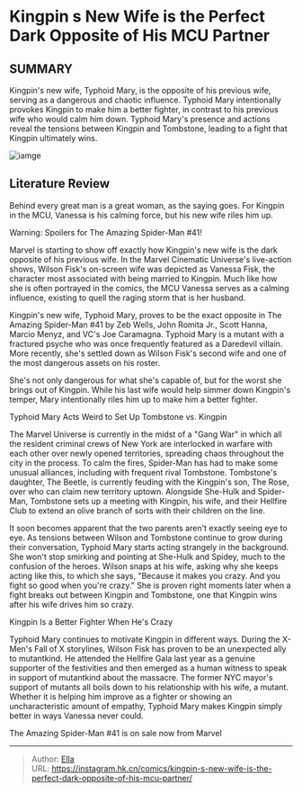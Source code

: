 # Kingpin s New Wife is the Perfect Dark Opposite of His MCU Partner


## SUMMARY 



  Kingpin&#39;s new wife, Typhoid Mary, is the opposite of his previous wife, serving as a dangerous and chaotic influence.   Typhoid Mary intentionally provokes Kingpin to make him a better fighter, in contrast to his previous wife who would calm him down.   Typhoid Mary&#39;s presence and actions reveal the tensions between Kingpin and Tombstone, leading to a fight that Kingpin ultimately wins.  

![iamge](https://static1.srcdn.com/wordpress/wp-content/uploads/2024/01/kingpin-and-vanessa-in-the-defender-saga.jpg)

## Literature Review

Behind every great man is a great woman, as the saying goes. For Kingpin in the MCU, Vanessa is his calming force, but his new wife riles him up.




Warning: Spoilers for The Amazing Spider-Man #41!




Marvel is starting to show off exactly how Kingpin&#39;s new wife is the dark opposite of his previous wife. In the Marvel Cinematic Universe&#39;s live-action shows, Wilson Fisk&#39;s on-screen wife was depicted as Vanessa Fisk, the character most associated with being married to Kingpin. Much like how she is often portrayed in the comics, the MCU Vanessa serves as a calming influence, existing to quell the raging storm that is her husband.

Kingpin&#39;s new wife, Typhoid Mary, proves to be the exact opposite in The Amazing Spider-Man #41 by Zeb Wells, John Romita Jr., Scott Hanna, Marcio Menyz, and VC&#39;s Joe Caramagna. Typhoid Mary is a mutant with a fractured psyche who was once frequently featured as a Daredevil villain. More recently, she&#39;s settled down as Wilson Fisk&#39;s second wife and one of the most dangerous assets on his roster.



          




She&#39;s not only dangerous for what she&#39;s capable of, but for the worst she brings out of Kingpin. While his last wife would help simmer down Kingpin&#39;s temper, Mary intentionally riles him up to make him a better fighter.


 Typhoid Mary Acts Weird to Set Up Tombstone vs. Kingpin 
          

The Marvel Universe is currently in the midst of a &#34;Gang War&#34; in which all the resident criminal crews of New York are interlocked in warfare with each other over newly opened territories, spreading chaos throughout the city in the process. To calm the fires, Spider-Man has had to make some unusual alliances, including with frequent rival Tombstone. Tombstone&#39;s daughter, The Beetle, is currently feuding with the Kingpin&#39;s son, The Rose, over who can claim new territory uptown. Alongside She-Hulk and Spider-Man, Tombstone sets up a meeting with Kingpin, his wife, and their Hellfire Club to extend an olive branch of sorts with their children on the line.




It soon becomes apparent that the two parents aren&#39;t exactly seeing eye to eye. As tensions between Wilson and Tombstone continue to grow during their conversation, Typhoid Mary starts acting strangely in the background. She won&#39;t stop smirking and pointing at She-Hulk and Spidey, much to the confusion of the heroes. Wilson snaps at his wife, asking why she keeps acting like this, to which she says, &#34;Because it makes you crazy. And you fight so good when you&#39;re crazy.&#34; She is proven right moments later when a fight breaks out between Kingpin and Tombstone, one that Kingpin wins after his wife drives him so crazy.



 Kingpin Is a Better Fighter When He&#39;s Crazy 
          

Typhoid Mary continues to motivate Kingpin in different ways. During the X-Men&#39;s Fall of X storylines, Wilson Fisk has proven to be an unexpected ally to mutantkind. He attended the Hellfire Gala last year as a genuine supporter of the festivities and then emerged as a human witness to speak in support of mutantkind about the massacre. The former NYC mayor&#39;s support of mutants all boils down to his relationship with his wife, a mutant. Whether it is helping him improve as a fighter or showing an uncharacteristic amount of empathy, Typhoid Mary makes Kingpin simply better in ways Vanessa never could.






The Amazing Spider-Man #41 is on sale now from Marvel





---

> Author: [Ella](https://instagram.hk.cn/)  
> URL: https://instagram.hk.cn/comics/kingpin-s-new-wife-is-the-perfect-dark-opposite-of-his-mcu-partner/  

